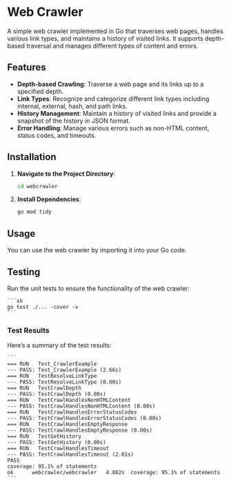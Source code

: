 # Web Crawler

A simple web crawler implemented in Go that traverses web pages, handles various link types, and maintains a history of visited links. It supports depth-based traversal and manages different types of content and errors.

## Features

- **Depth-based Crawling**: Traverse a web page and its links up to a specified depth.
- **Link Types**: Recognize and categorize different link types including internal, external, hash, and path links.
- **History Management**: Maintain a history of visited links and provide a snapshot of the history in JSON format.
- **Error Handling**: Manage various errors such as non-HTML content, status codes, and timeouts.

## Installation

1. **Navigate to the Project Directory**:

    ```sh
    cd webcrawler
    ```

2. **Install Dependencies**:

    ```sh
    go mod tidy
    ```

## Usage

You can use the web crawler by importing it into your Go code.

## Testing

Run the unit tests to ensure the functionality of the web crawler:

    ```sh
    go test ./... -cover -v
    ```

### Test Results

Here’s a summary of the test results:

    ```
    === RUN   Test_CrawlerExample
    --- PASS: Test_CrawlerExample (2.66s)
    === RUN   TestResolveLinkType
    --- PASS: TestResolveLinkType (0.00s)
    === RUN   TestCrawlDepth
    --- PASS: TestCrawlDepth (0.00s)
    === RUN   TestCrawlHandlesNonHTMLContent
    --- PASS: TestCrawlHandlesNonHTMLContent (0.00s)
    === RUN   TestCrawlHandlesErrorStatusCodes
    --- PASS: TestCrawlHandlesErrorStatusCodes (0.00s)
    === RUN   TestCrawlHandlesEmptyResponse
    --- PASS: TestCrawlHandlesEmptyResponse (0.00s)
    === RUN   TestGetHistory
    --- PASS: TestGetHistory (0.00s)
    === RUN   TestCrawlHandlesTimeout
    --- PASS: TestCrawlHandlesTimeout (2.01s)
    PASS
    coverage: 95.1% of statements
    ok      webcrawler/webcrawler   4.882s  coverage: 95.1% of statements
    ```